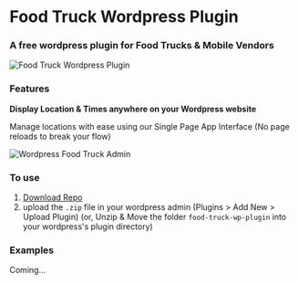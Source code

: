 # Food Truck Wordpress Plugin
### A free wordpress plugin for Food Trucks & Mobile Vendors

![Food Truck Wordpress Plugin](https://user-images.githubusercontent.com/1904774/30348367-e663a47c-97c3-11e7-8cf2-5aef3139198a.png)

### Features

**Display Location & Times anywhere on your Wordpress website**

Manage locations with ease using our Single Page App Interface (No page reloads to break your flow)

![Wordpress Food Truck Admin](https://user-images.githubusercontent.com/1904774/30839233-68962026-a225-11e7-9cf8-e28e0642128c.png)

### To use

1. [Download Repo](https://github.com/paulcollett/food-truck-wp-plugin/archive/master.zip)
2. upload the `.zip` file in your wordpress admin (Plugins > Add New > Upload Plugin)
   (or, Unzip & Move the folder `food-truck-wp-plugin` into your wordpress's plugin directory)
 
### Examples

Coming...
